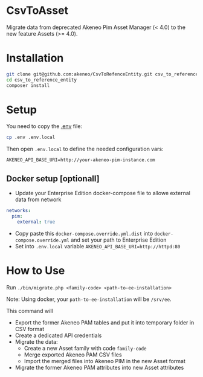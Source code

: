 # CsvToAsset

Migrate data from deprecated Akeneo Pim Asset Manager (< 4.0) to the new feature Assets (>= 4.0).

# Installation

```bash
git clone git@github.com:akeneo/CsvToRefenceEntity.git csv_to_reference_entity
cd csv_to_reference_entity
composer install
```

# Setup

You need to copy the [.env](https://symfony.com/doc/current/components/dotenv.html) file:
```bash
cp .env .env.local
```

Then open `.env.local` to define the needed configuration vars:
```
AKENEO_API_BASE_URI=http://your-akeneo-pim-instance.com
```

## Docker setup [optionall]

- Update your Enterprise Edition docker-compose file to allowe external data from network

```yaml
networks:
  pim:
    external: true
```

- Copy paste this `docker-compose.override.yml.dist` into `docker-compose.override.yml` and set your path to Enterprise Edition
- Set into `.env.local` variable `AKENEO_API_BASE_URI=http://httpd:80`

# How to Use

Run `./bin/migrate.php <family-code> <path-to-ee-installation>`

Note: Using docker, your `path-to-ee-installation` will be `/srv/ee`.

This command will
- Export the former Akeneo PAM tables and put it into temporary folder in CSV format
- Create a dedicated API credentials
- Migrate the data:
  - Create a new Asset family with code `family-code`
  - Merge exported Akeneo PAM CSV files
  - Import the merged files into Akeneo PIM in the new Asset format
- Migrate the former Akeneo PAM attributes into new Asset attributes
